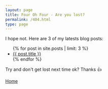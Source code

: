 ```yaml
---
layout: page
title: Four Oh Four - Are you lost?
permalink: /404.html
type: page
---
```


I hope not. Here are 3 of my latests blog posts:
<ul>
{% for post in site.posts | limit: 3 %}
  <li><a href={{ post.url }}>{{ post.title }}</a></li>
{% endfor %}
</ul>

Try and don't get lost next time ok? Thanks :+1:

<a href="http://www.robertiagar.com">Home</a>
